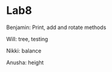 # Lab8

Benjamin: Print, add and rotate methods

Will: tree, testing

Nikki: balance

Anusha: height


